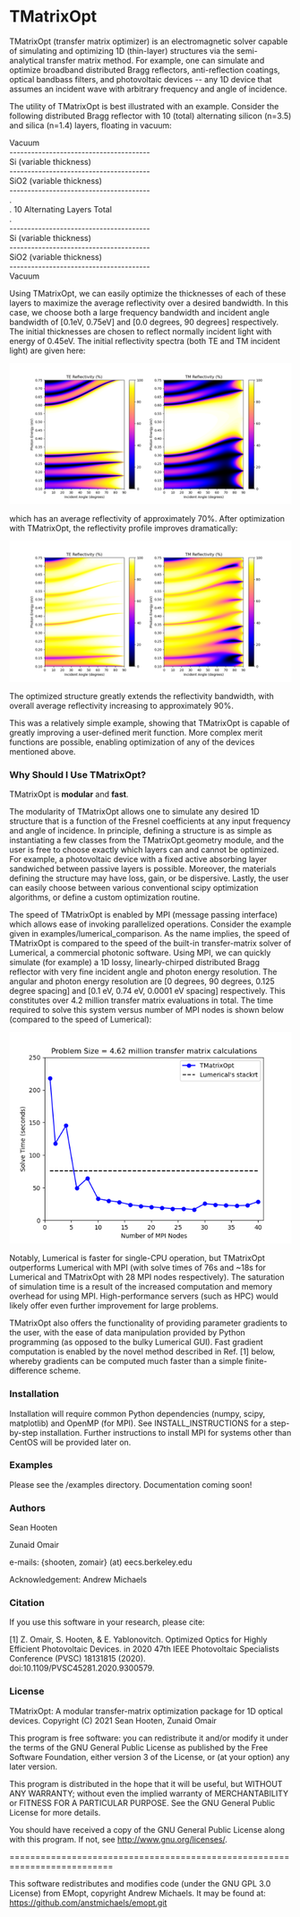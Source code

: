 # TMatrixOpt
TMatrixOpt (transfer matrix optimizer) is an electromagnetic solver capable of simulating and optimizing 1D (thin-layer) structures via the semi-analytical transfer matrix method. For example, one can simulate and optimize broadband distributed Bragg reflectors, anti-reflection coatings, optical bandbass filters, and photovoltaic devices -- any 1D device that assumes an incident wave with arbitrary frequency and angle of incidence.

The utility of TMatrixOpt is best illustrated with an example. Consider the following distributed Bragg reflector with 10 (total) alternating silicon (n=3.5) and silica (n=1.4) layers, floating in vacuum:

Vacuum  
\---------------------------------------  
Si (variable thickness)  
\---------------------------------------  
SiO2 (variable thickness)  
\---------------------------------------  
                 .  
                 . 10 Alternating Layers Total  
                 .  
\---------------------------------------  
Si (variable thickness)  
\---------------------------------------  
SiO2 (variable thickness)  
\---------------------------------------  
Vacuum

Using TMatrixOpt, we can easily optimize the thicknesses of each of these layers to maximize the average reflectivity over a desired bandwidth. In this case, we choose both a large frequency bandwidth and incident angle bandwidth of [0.1eV, 0.75eV] and [0.0 degrees, 90 degrees] respectively. The initial thicknesses are chosen to reflect normally incident light with energy of 0.45eV. The initial reflectivity spectra (both TE and TM incident light) are given here:

![](readme_images/10-Layer-Mirror_Initial_Reflectivity.png)

which has an average reflectivity of approximately 70%. After optimization with TMatrixOpt, the reflectivity profile improves dramatically:

![](readme_images/10-Layer-Mirror_Final_Reflectivity.png)

The optimized structure greatly extends the reflectivity bandwidth, with overall average reflectivity increasing to approximately 90%.

This was a relatively simple example, showing that TMatrixOpt is capable of greatly improving a user-defined merit function. More complex merit functions are possible, enabling optimization of any of the devices mentioned above.

### Why Should I Use TMatrixOpt?
TMatrixOpt is __modular__ and __fast__. 

The modularity of TMatrixOpt allows one to simulate any desired 1D structure that is a function of the Fresnel coefficients at any input frequency and angle of incidence. In principle, defining a structure is as simple as instantiating a few classes from the TMatrixOpt.geometry module, and the user is free to choose exactly which layers can and cannot be optimized. For example, a photovoltaic device with a fixed active absorbing layer sandwiched between passive layers is possible. Moreover, the materials defining the structure may have loss, gain, or be dispersive. Lastly, the user can easily choose between various conventional scipy optimization algorithms, or define a custom optimization routine.

The speed of TMatrixOpt is enabled by MPI (message passing interface) which allows ease of invoking parallelized operations. Consider the example given in examples/lumerical\_comparison. As the name implies, the speed of TMatrixOpt is compared to the speed of the built-in transfer-matrix solver of Lumerical, a commercial photonic software. Using MPI, we can quickly simulate (for example) a 1D lossy, linearly-chirped distributed Bragg reflector with very fine incident angle and photon energy resolution. The angular and photon energy resolution are [0 degrees, 90 degrees, 0.125 degree spacing] and [0.1 eV, 0.74 eV, 0.0001 eV spacing] respectively. This constitutes over 4.2 million transfer matrix evaluations in total. The time required to solve this system versus number of MPI nodes is shown below (compared to the speed of Lumerical):

![](readme_images/mpi_data.png)

Notably, Lumerical is faster for single-CPU operation, but TMatrixOpt outperforms Lumerical with MPI (with solve times of 76s and ~18s for Lumerical and TMatrixOpt with 28 MPI nodes respectively). The saturation of simulation time is a result of the increased computation and memory overhead for using MPI. High-performance servers (such as HPC) would likely offer even further improvement for large problems.

TMatrixOpt also offers the functionality of providing parameter gradients to the user, with the ease of data manipulation provided by Python programming (as opposed to the bulky Lumerical GUI). Fast gradient computation is enabled by the novel method described in Ref. [1] below, whereby gradients can be computed much faster than a simple finite-difference scheme.

### Installation
Installation will require common Python dependencies (numpy, scipy, matplotlib) and OpenMP (for MPI). See INSTALL\_INSTRUCTIONS for a step-by-step installation. Further instructions to install MPI for systems other than CentOS will be provided later on.

### Examples
Please see the /examples directory. Documentation coming soon!

### Authors
Sean Hooten

Zunaid Omair

e-mails: {shooten, zomair} (at) eecs.berkeley.edu

Acknowledgement: Andrew Michaels

### Citation
If you use this software in your research, please cite:

[1] Z. Omair, S. Hooten, & E. Yablonovitch. Optimized Optics for Highly Efficient Photovoltaic Devices. in 2020 47th IEEE Photovoltaic Specialists Conference (PVSC) 18131815 (2020). doi:10.1109/PVSC45281.2020.9300579.

### License
TMatrixOpt: A modular transfer-matrix optimization package for 1D
optical devices.
Copyright (C) 2021 Sean Hooten, Zunaid Omair

This program is free software: you can redistribute it and/or modify
it under the terms of the GNU General Public License as published by
the Free Software Foundation, either version 3 of the License, or
(at your option) any later version.

This program is distributed in the hope that it will be useful,
but WITHOUT ANY WARRANTY; without even the implied warranty of
MERCHANTABILITY or FITNESS FOR A PARTICULAR PURPOSE.  See the
GNU General Public License for more details.

You should have received a copy of the GNU General Public License
along with this program.  If not, see <http://www.gnu.org/licenses/>.

==========================================================================

This software redistributes and modifies code (under the GNU GPL 3.0 License)
from EMopt, copyright Andrew Michaels. It may be found at:
    https://github.com/anstmichaels/emopt.git
